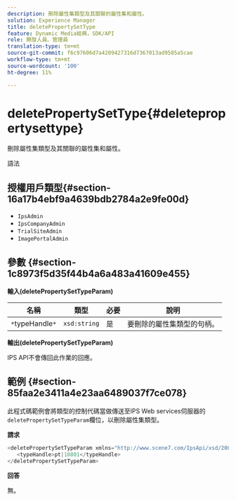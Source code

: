 ```yaml
---
description: 刪除屬性集類型及其關聯的屬性集和屬性。
solution: Experience Manager
title: deletePropertySetType
feature: Dynamic Media經典，SDK/API
role: 開發人員、管理員
translation-type: tm+mt
source-git-commit: f6c97606d7a4209427316d7367013ad9585a5cae
workflow-type: tm+mt
source-wordcount: '100'
ht-degree: 11%

---
```



# deletePropertySetType{#deletepropertysettype}

刪除屬性集類型及其關聯的屬性集和屬性。

語法

## 授權用戶類型{#section-16a17b4ebf9a4639bdb2784a2e9fe00d}

* `IpsAdmin`
* `IpsCompanyAdmin`
* `TrialSiteAdmin`
* `ImagePortalAdmin`

## 參數 {#section-1c8973f5d35f44b4a6a483a41609e455}

**輸入(deletePropertySetTypeParam)**

| 名稱 | 類型 | 必要 | 說明 |
|---|---|---|---|
| `*`typeHandle`*` | `xsd:string` | 是 | 要刪除的屬性集類型的句柄。 |

**輸出(deletePropertySetTypeParam)**

IPS API不會傳回此作業的回應。

## 範例 {#section-85faa2e3411a4e23aa6489037f7ce078}

此程式碼範例會將類型的控制代碼當做傳送至IPS Web services伺服器的`deletePropertySetTypeParam`欄位，以刪除屬性集類型。

**請求**

```java
<deletePropertySetTypeParam xmlns="http://www.scene7.com/IpsApi/xsd/2008-01-15">
   <typeHandle>pt|10801</typeHandle>
</deletePropertySetTypeParam>
```

**回答**

無。
